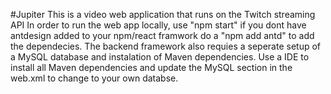 #Jupiter
This is a video web application that runs on the Twitch streaming API
In order to run the web app locally, use "npm start" if you dont have antdesign added to your npm/react framwork do a "npm add antd" to add the dependecies. 
The backend framework also requies a seperate setup of a MySQL database and instalation of Maven dependencies. Use a IDE to install all Maven dependencies and update the MySQL section in the web.xml to change to your own databse. 